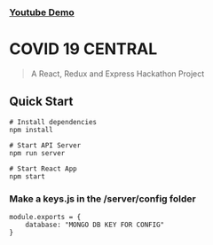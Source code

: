 ### [Youtube Demo](https://www.youtube.com/watch?v=sKWExg33BL8)

# COVID 19 CENTRAL
> A React, Redux and Express Hackathon Project

## Quick Start
```
# Install dependencies
npm install

# Start API Server
npm run server

# Start React App
npm start
```
### Make a keys.js in the /server/config folder
```
module.exports = {
    database: "MONGO DB KEY FOR CONFIG"
}
```
